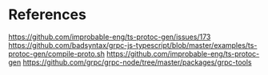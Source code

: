 # References

https://github.com/improbable-eng/ts-protoc-gen/issues/173
https://github.com/badsyntax/grpc-js-typescript/blob/master/examples/ts-protoc-gen/compile-proto.sh
https://github.com/improbable-eng/ts-protoc-gen
https://github.com/grpc/grpc-node/tree/master/packages/grpc-tools
